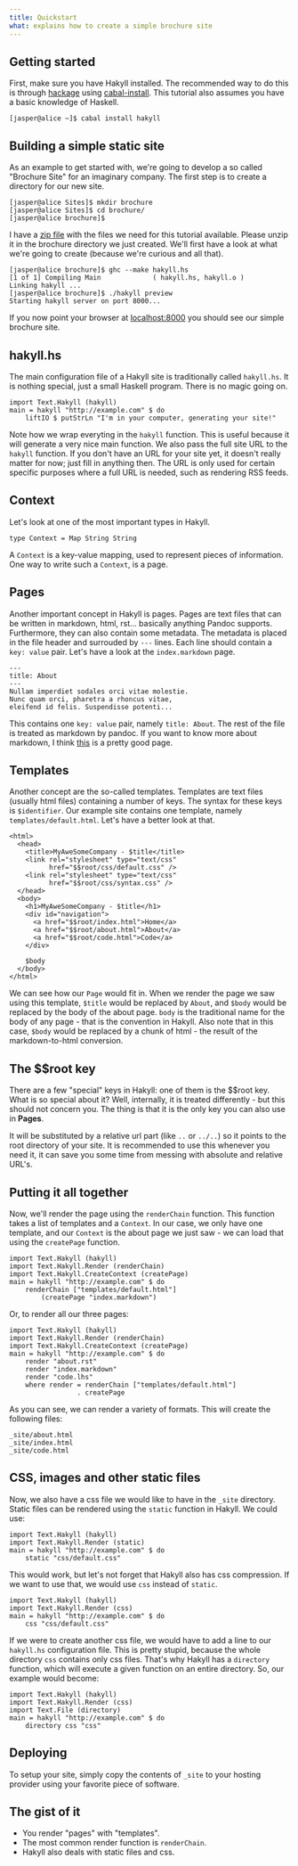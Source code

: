 ```yaml
---
title: Quickstart
what: explains how to create a simple brochure site
---
```


## Getting started

First, make sure you have Hakyll installed. The recommended way to do this is
through [hackage] using [cabal-install]. This tutorial also assumes you have a
basic knowledge of Haskell.

[hackage]: http://hackage.haskell.org/
[cabal-install]: http://www.haskell.org/haskellwiki/Cabal-Install

~~~~~
[jasper@alice ~]$ cabal install hakyll
~~~~~

## Building a simple static site

As an example to get started with, we're going to develop a so called
"Brochure Site" for an imaginary company. The first step is to create a
directory for our new site.

~~~~~
[jasper@alice Sites]$ mkdir brochure
[jasper@alice Sites]$ cd brochure/
[jasper@alice brochure]$
~~~~~

I have a [zip file] with the files we need for this
tutorial available. Please unzip it in the brochure directory we just created.
We'll first have a look at what we're going to create (because we're curious
and all that).

[zip file]: examples/brochure.zip

~~~~~
[jasper@alice brochure]$ ghc --make hakyll.hs 
[1 of 1] Compiling Main             ( hakyll.hs, hakyll.o )
Linking hakyll ...
[jasper@alice brochure]$ ./hakyll preview
Starting hakyll server on port 8000...
~~~~~

If you now point your browser at [localhost:8000] you should see our simple
brochure site.

[localhost:8000]: http://localhost:8000/

## hakyll.hs

The main configuration file of a Hakyll site is traditionally called
`hakyll.hs`. It is nothing special, just a small Haskell program. There is no
magic going on.

~~~~~{.haskell}
import Text.Hakyll (hakyll)
main = hakyll "http://example.com" $ do
    liftIO $ putStrLn "I'm in your computer, generating your site!"
~~~~~

Note how we wrap everyting in the `hakyll` function. This is useful because
it will generate a very nice main function. We also pass the full site URL to
the `hakyll` function. If you don't have an URL for your site yet, it doesn't
really matter for now; just fill in anything then. The URL is only used for
certain specific purposes where a full URL is needed, such as rendering RSS
feeds.

## Context

Let's look at one of the most important types in Hakyll.

~~~~~{.haskell}
type Context = Map String String
~~~~~

A `Context` is a key-value mapping, used to represent pieces of information.
One way to write such a `Context`, is a page.

## Pages

Another important concept in Hakyll is pages. Pages are text files that can be
written in markdown, html, rst... basically anything Pandoc supports.
Furthermore, they can also contain some metadata. The metadata is placed in the
file header and surrouded by `---` lines. Each line should contain a
`key: value` pair. Let's have a look at the `index.markdown` page.

    ---
    title: About
    ---
    Nullam imperdiet sodales orci vitae molestie.
    Nunc quam orci, pharetra a rhoncus vitae,
    eleifend id felis. Suspendisse potenti...

This contains one `key: value` pair, namely `title: About`. The rest of the
file is treated as markdown by pandoc. If you want to know more about
markdown, I think [this](http://daringfireball.net/projects/markdown/syntax)
is a pretty good page.

## Templates

Another concept are the so-called templates. Templates are text files (usually
html files) containing a number of keys. The syntax for these keys is
`$identifier`. Our example site contains one template, namely
`templates/default.html`. Let's have a better look at that.

~~~~~{.html}
<html>
  <head>
    <title>MyAweSomeCompany - $title</title>
    <link rel="stylesheet" type="text/css"
          href="$$root/css/default.css" />
    <link rel="stylesheet" type="text/css"
          href="$$root/css/syntax.css" />
  </head>
  <body>
    <h1>MyAweSomeCompany - $title</h1>
    <div id="navigation">
      <a href="$$root/index.html">Home</a>
      <a href="$$root/about.html">About</a>
      <a href="$$root/code.html">Code</a>
    </div>

    $body
  </body>
</html>
~~~~~

We can see how our `Page` would fit in. When we render the page we saw using
this template, `$title` would be replaced by `About`, and `$body` would be
replaced by the body of the about page. `body` is the traditional name for the
body of any page - that is the convention in Hakyll. Also note that in this
case, `$body` would be replaced by a chunk of html - the result of the
markdown-to-html conversion.

## The $$root key

There are a few "special" keys in Hakyll: one of them is the $$root key. What 
is so special about it? Well, internally, it is treated differently - but this 
should not concern you. The thing is that it is the only key you can also use 
in __Pages__.

It will be substituted by a relative url part (like `..` or `../..`) so it
points to the root directory of your site. It is recommended to use this
whenever you need it, it can save you some time from messing with absolute
and relative URL's.

## Putting it all together

Now, we'll render the page using the `renderChain` function. This function
takes a list of templates and a `Context`. In our case, we only have one
template, and our `Context` is the about page we just saw - we can load that
using the `createPage` function.

~~~~~{.haskell}
import Text.Hakyll (hakyll)
import Text.Hakyll.Render (renderChain)
import Text.Hakyll.CreateContext (createPage)
main = hakyll "http://example.com" $ do
    renderChain ["templates/default.html"]
        (createPage "index.markdown")
~~~~~

Or, to render all our three pages:

~~~~~{.haskell}
import Text.Hakyll (hakyll)
import Text.Hakyll.Render (renderChain)
import Text.Hakyll.CreateContext (createPage)
main = hakyll "http://example.com" $ do
    render "about.rst"
    render "index.markdown"
    render "code.lhs"
    where render = renderChain ["templates/default.html"]
                 . createPage
~~~~~

As you can see, we can render a variety of formats. This will create the
following files:

~~~~~
_site/about.html
_site/index.html
_site/code.html
~~~~~

## CSS, images and other static files

Now, we also have a css file we would like to have in the `_site` directory.
Static files can be rendered using the `static` function in Hakyll. We could
use:

~~~~~{.haskell}
import Text.Hakyll (hakyll)
import Text.Hakyll.Render (static)
main = hakyll "http://example.com" $ do
    static "css/default.css"
~~~~~

This would work, but let's not forget that Hakyll also has css compression. If
we want to use that, we would use `css` instead of `static`.

~~~~~{.haskell}
import Text.Hakyll (hakyll)
import Text.Hakyll.Render (css)
main = hakyll "http://example.com" $ do
    css "css/default.css"
~~~~~

If we were to create another css file, we would have to add a line to our
`hakyll.hs` configuration file. This is pretty stupid, because the whole
directory `css` contains only css files. That's why Hakyll has a `directory`
function, which will execute a given function on an entire directory. So,
our example would become:

~~~~~{.haskell}
import Text.Hakyll (hakyll)
import Text.Hakyll.Render (css)
import Text.File (directory)
main = hakyll "http://example.com" $ do
    directory css "css"
~~~~~

## Deploying

To setup your site, simply copy the contents of `_site` to your hosting provider
using your favorite piece of software.

## The gist of it

- You render "pages" with "templates".
- The most common render function is `renderChain`.
- Hakyll also deals with static files and css.

